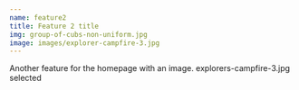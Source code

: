 ```yaml
---
name: feature2
title: Feature 2 title
img: group-of-cubs-non-uniform.jpg
image: images/explorer-campfire-3.jpg
---
```

Another feature for the homepage with an image. explorers-campfire-3.jpg selected